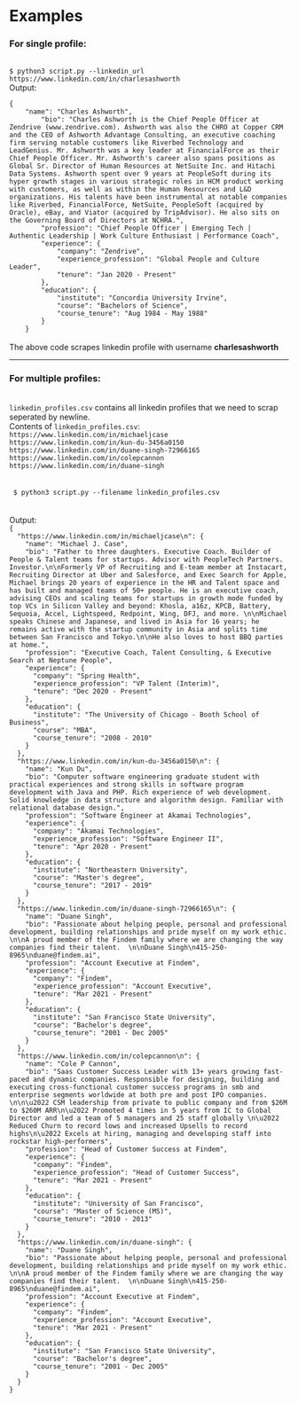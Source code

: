 <br>
<div>
<h1>Examples</h1>
<h3><b>For single profile:</b></h3>
<br>
<code>$ python3 script.py --linkedin_url https://www.linkedin.com/in/charlesashworth</code>

<br>
Output: <br>
<code>
{
    "name": "Charles Ashworth",
        "bio": "Charles Ashworth is the Chief People Officer at Zendrive (www.zendrive.com). Ashworth was also the CHRO at Copper CRM and the CEO of Ashworth Advantage Consulting, an executive coaching firm serving notable customers like Riverbed Technology and LeadGenius. Mr. Ashworth was a key leader at FinancialForce as their Chief People Officer. Mr. Ashworth's career also spans positions as Global Sr. Director of Human Resources at NetSuite Inc. and Hitachi Data Systems. Ashworth spent over 9 years at PeopleSoft during its hyper growth stages in various strategic roles in HCM product working with customers, as well as within the Human Resources and L&D organizations. His talents have been instrumental at notable companies like Riverbed, FinancialForce, NetSuite, PeopleSoft (acquired by Oracle), eBay, and Viator (acquired by TripAdvisor). He also sits on the Governing Board of Directors at NCHRA.",
        "profession": "Chief People Officer | Emerging Tech | Authentic Leadership | Work Culture Enthusiast | Performance Coach",
        "experience": {
            "company": "Zendrive",
            "experience_profession": "Global People and Culture Leader",
            "tenure": "Jan 2020 - Present"
        },
        "education": {
            "institute": "Concordia University Irvine",
            "course": "Bachelors of Science",
            "course_tenure": "Aug 1984 - May 1988"
        }
    }
</code>
<br>
The above code scrapes linkedin profile with username <b>charlesashworth</b>
<hr>
<h3><b>For multiple profiles:</b></h3><br>
<code>linkedin_profiles.csv</code> contains all linkedin profiles that we need to scrap seperated by newline.
<br>
Contents of
<code>linkedin_profiles.csv</code>:
<code>
https://www.linkedin.com/in/michaeljcase
https://www.linkedin.com/in/kun-du-3456a0150
https://www.linkedin.com/in/duane-singh-72966165
https://www.linkedin.com/in/colepcannon
https://www.linkedin.com/in/duane-singh
</code>
<br>
<br>
<code> $ python3 script.py --filename linkedin_profiles.csv
</code>
<br>
<br>
Output:
<code>
{
  "https://www.linkedin.com/in/michaeljcase\n": {
    "name": "Michael J. Case",
    "bio": "Father to three daughters. Executive Coach. Builder of People & Talent teams for startups. Advisor with PeopleTech Partners. Investor.\n\nFormerly VP of Recruiting and E-team member at Instacart, Recruiting Director at Uber and Salesforce, and Exec Search for Apple, Michael brings 20 years of experience in the HR and Talent space and has built and managed teams of 50+ people. He is an executive coach, advising CEOs and scaling teams for startups in growth mode funded by top VCs in Silicon Valley and beyond: Khosla, a16z, KPCB, Battery, Sequoia, Accel, Lightspeed, Redpoint, Wing, DFJ, and more. \n\nMichael speaks Chinese and Japanese, and lived in Asia for 16 years; he remains active with the startup community in Asia and splits time between San Francisco and Tokyo.\n\nHe also loves to host BBQ parties at home.",
    "profession": "Executive Coach, Talent Consulting, & Executive Search at Neptune People",
    "experience": {
      "company": "Spring Health",
      "experience_profession": "VP Talent (Interim)",
      "tenure": "Dec 2020 - Present"
    },
    "education": {
      "institute": "The University of Chicago - Booth School of Business",
      "course": "MBA",
      "course_tenure": "2008 - 2010"
    }
  },
  "https://www.linkedin.com/in/kun-du-3456a0150\n": {
    "name": "Kun Du",
    "bio": "Computer software engineering graduate student with practical experiences and strong skills in software program development with Java and PHP. Rich experience of web development. Solid knowledge in data structure and algorithm design. Familiar with relational database design.",
    "profession": "Software Engineer at Akamai Technologies",
    "experience": {
      "company": "Akamai Technologies",
      "experience_profession": "Software Engineer II",
      "tenure": "Apr 2020 - Present"
    },
    "education": {
      "institute": "Northeastern University",
      "course": "Master's degree",
      "course_tenure": "2017 - 2019"
    }
  },
  "https://www.linkedin.com/in/duane-singh-72966165\n": {
    "name": "Duane Singh",
    "bio": "Passionate about helping people, personal and professional development, building relationships and pride myself on my work ethic.  \n\nA proud member of the Findem family where we are changing the way companies find their talent.  \n\nDuane Singh\n415-250-8965\nduane@findem.ai",
    "profession": "Account Executive at Findem",
    "experience": {
      "company": "Findem",
      "experience_profession": "Account Executive",
      "tenure": "Mar 2021 - Present"
    },
    "education": {
      "institute": "San Francisco State University",
      "course": "Bachelor's degree",
      "course_tenure": "2001 - Dec 2005"
    }
  },
  "https://www.linkedin.com/in/colepcannon\n": {
    "name": "Cole P Cannon",
    "bio": "Saas Customer Success Leader with 13+ years growing fast-paced and dynamic companies. Responsible for designing, building and executing cross-functional customer success programs in smb and enterprise segments worldwide at both pre and post IPO companies. \n\n\u2022 CSM leadership from private to public company and from $26M to $260M ARR\n\u2022 Promoted 4 times in 5 years from IC to Global Director and led a team of 5 managers and 25 staff globally \n\u2022 Reduced Churn to record lows and increased Upsells to record highs\n\u2022 Excels at hiring, managing and developing staff into rockstar high-performers",
    "profession": "Head of Customer Success at Findem",
    "experience": {
      "company": "Findem",
      "experience_profession": "Head of Customer Success",
      "tenure": "Mar 2021 - Present"
    },
    "education": {
      "institute": "University of San Francisco",
      "course": "Master of Science (MS)",
      "course_tenure": "2010 - 2013"
    }
  },
  "https://www.linkedin.com/in/duane-singh": {
    "name": "Duane Singh",
    "bio": "Passionate about helping people, personal and professional development, building relationships and pride myself on my work ethic.  \n\nA proud member of the Findem family where we are changing the way companies find their talent.  \n\nDuane Singh\n415-250-8965\nduane@findem.ai",
    "profession": "Account Executive at Findem",
    "experience": {
      "company": "Findem",
      "experience_profession": "Account Executive",
      "tenure": "Mar 2021 - Present"
    },
    "education": {
      "institute": "San Francisco State University",
      "course": "Bachelor's degree",
      "course_tenure": "2001 - Dec 2005"
    }
  }
}
</code>
</div>

<br>
